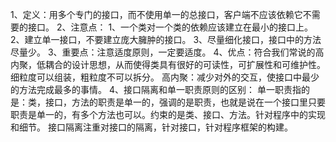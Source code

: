 1、定义：用多个专门的接口，而不使用单一的总接口，客户端不应该依赖它不需要的接口。
2、注意点：
	1、一个类对一个类的依赖应该建立在最小的接口上。
	2、建立单一接口，不要建立庞大臃肿的接口。
	3、尽量细化接口，接口中的方法尽量少。
3、重要点：注意适度原则，一定要适度。
4、优点：符合我们常说的高内聚，低耦合的设计思想，从而使得类具有很好的可读性，可扩展性和可维护性。细粒度可以组装，粗粒度不可以拆分。
高内聚：减少对外的交互，使接口中最少的方法完成最多的事情。
4、接口隔离和单一职责原则的区别：
	单一职责指的是：类，接口，方法的职责是单一的，强调的是职责，也就是说在一个接口里只要职责是单一的，有多个方法也可以。约束的是类、接口、方法。针对程序中的实现和细节。
接口隔离注重对接口的隔离，针对接口，针对程序框架的构建。